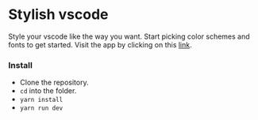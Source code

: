 # Stylish vscode

Style your vscode like the way you want. Start picking color schemes and fonts to get started. Visit the app by clicking on this [link](https://stylish-vscode.vercel.app/).

### Install

- Clone the repository.
- `cd` into the folder.
- `yarn install`
- `yarn run dev`
